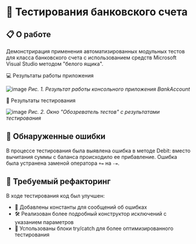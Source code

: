 # 🏦 Тестирования банковского счета

## 📋 О работе
Демонстрирация применения автоматизированных модульных тестов для класса банковского счета с использованием средств Microsoft Visual Studio методом "белого ящика".

💻 Результаты работы приложения

![image](https://github.com/user-attachments/assets/e8117fd3-3f9e-49b9-a67c-613b666b75a9)
_Рис. 1. Результат работы консольного приложения BankAccount_

🧪 Результаты тестирования

![image](https://github.com/user-attachments/assets/78d9286b-79e5-474b-9afe-ae04f41be418)
_Рис. 2. Окно "Обозреватель тестов" с результатами тестирования_


## 🐛 Обнаруженные ошибки
В процессе тестирования была выявлена ошибка в методе Debit: вместо вычитания суммы с баланса происходило ее прибавление. Ошибка была устранена заменой оператора `+=` на `-=`.

## 🔧 Требуемый рефакторинг
В ходе тестирования код был улучшен:
- 📝 Добавлены константы для сообщений об ошибках
- 🛠️ Реализован более подробный конструктор исключений с указанием параметров
- 🔄 Успользованы блоки try/catch для более оптимизированного тестирования
